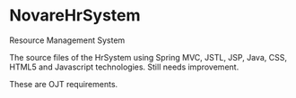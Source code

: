 NovareHrSystem
==============

Resource Management System

The source files of the HrSystem using Spring MVC, JSTL, JSP, Java, CSS, HTML5 and Javascript technologies. Still needs improvement.

These are OJT requirements.
